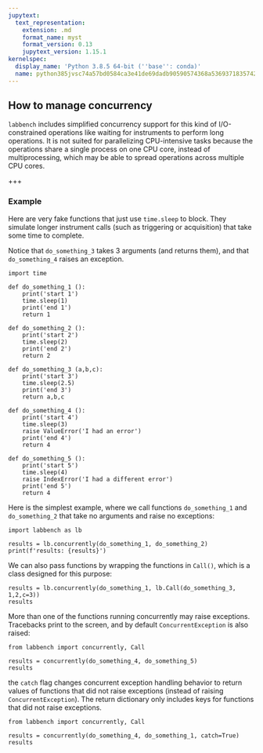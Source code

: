 ```yaml
---
jupytext:
  text_representation:
    extension: .md
    format_name: myst
    format_version: 0.13
    jupytext_version: 1.15.1
kernelspec:
  display_name: 'Python 3.8.5 64-bit (''base'': conda)'
  name: python385jvsc74a57bd0584ca3e41de69dadb90590574368a536937183574270e0c5348c810208f0dc2f
---
```


## How to manage concurrency
`labbench` includes simplified concurrency support for this kind of I/O-constrained operations like waiting for instruments to perform long operations. It is not suited for parallelizing CPU-intensive tasks because the operations share a single process on one CPU core, instead of multiprocessing, which may be able to spread operations across multiple CPU cores.

+++

### Example
Here are very fake functions that just use `time.sleep` to block. They simulate longer instrument calls (such as triggering or acquisition) that take some time to complete.

Notice that `do_something_3` takes 3 arguments (and returns them), and that `do_something_4` raises an exception.

```{code-cell} ipython3
import time

def do_something_1 ():
    print('start 1')
    time.sleep(1)
    print('end 1')
    return 1

def do_something_2 ():
    print('start 2')
    time.sleep(2)
    print('end 2')
    return 2

def do_something_3 (a,b,c):
    print('start 3')
    time.sleep(2.5)
    print('end 3')
    return a,b,c 

def do_something_4 ():
    print('start 4')
    time.sleep(3)
    raise ValueError('I had an error')
    print('end 4')
    return 4

def do_something_5 ():
    print('start 5')
    time.sleep(4)
    raise IndexError('I had a different error')
    print('end 5')
    return 4
```

Here is the simplest example, where we call functions `do_something_1` and `do_something_2` that take no arguments and raise no exceptions:

```{code-cell} ipython3
import labbench as lb

results = lb.concurrently(do_something_1, do_something_2)
print(f'results: {results}')
```

We can also pass functions by wrapping the functions in `Call()`, which is a class designed for this purpose:

```{code-cell} ipython3
results = lb.concurrently(do_something_1, lb.Call(do_something_3, 1,2,c=3))
results
```

More than one of the functions running concurrently may raise exceptions. Tracebacks print to the screen, and by default `ConcurrentException` is also raised:

```{code-cell} ipython3
from labbench import concurrently, Call

results = concurrently(do_something_4, do_something_5)
results
```

the `catch` flag changes concurrent exception handling behavior to return values of functions that did not raise exceptions (instead of raising `ConcurrentException`). The return dictionary only includes keys for functions that did not raise exceptions.

```{code-cell} ipython3
from labbench import concurrently, Call

results = concurrently(do_something_4, do_something_1, catch=True)
results
```
